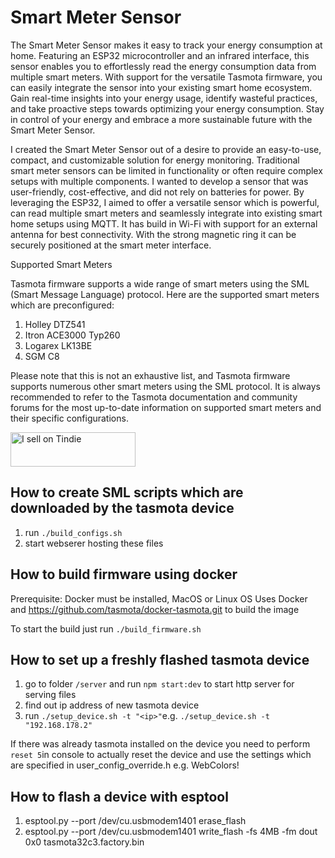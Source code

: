 # Smart Meter Sensor
 
The Smart Meter Sensor makes it easy to track your energy consumption at home. Featuring an ESP32 microcontroller and an infrared interface, this sensor enables you to effortlessly read the energy consumption data from multiple smart meters. With support for the versatile Tasmota firmware, you can easily integrate the sensor into your existing smart home ecosystem. Gain real-time insights into your energy usage, identify wasteful practices, and take proactive steps towards optimizing your energy consumption. Stay in control of your energy and embrace a more sustainable future with the Smart Meter Sensor.

I created the Smart Meter Sensor out of a desire to provide an easy-to-use, compact, and customizable solution for energy monitoring. Traditional smart meter sensors can be limited in functionality or often require complex setups with multiple components. I wanted to develop a sensor that was user-friendly, cost-effective, and did not rely on batteries for power. By leveraging the ESP32, I aimed to offer a versatile sensor which is powerful, can read multiple smart meters and seamlessly integrate into existing smart home setups using MQTT. It has build in Wi-Fi with support for an external antenna for best connectivity. With the strong magnetic ring it can be securely positioned at the smart meter interface.

Supported Smart Meters

Tasmota firmware supports a wide range of smart meters using the SML (Smart Message Language) protocol. Here are the supported smart meters which are preconfigured:

1. Holley DTZ541
1. Itron ACE3000 Typ260
1. Logarex LK13BE
1. SGM C8

Please note that this is not an exhaustive list, and Tasmota firmware supports numerous other smart meters using the SML protocol. It is always recommended to refer to the Tasmota documentation and community forums for the most up-to-date information on supported smart meters and their specific configurations.

<a href="https://www.tindie.com/stores/resourcio/?ref=offsite_badges&utm_source=sellers_Resourcio&utm_medium=badges&utm_campaign=badge_small"><img src="https://d2ss6ovg47m0r5.cloudfront.net/badges/tindie-smalls.png" alt="I sell on Tindie" width="200" height="55"></a>

## How to create SML scripts which are downloaded by the tasmota device
1. run `./build_configs.sh`
1. start webserer hosting these files

## How to build firmware using docker

Prerequisite: Docker must be installed, MacOS or Linux OS
Uses Docker and https://github.com/tasmota/docker-tasmota.git to build the image

To start the build just run `./build_firmware.sh`

## How to set up a freshly flashed tasmota device

1. go to folder `/server` and run `npm start:dev` to start http server for serving files
1. find out ip address of new tasmota device
1. run `./setup_device.sh -t "<ip>"`e.g. `./setup_device.sh -t "192.168.178.2"`

If there was already tasmota installed on the device you need to perform `reset 5`in console to actually reset the device and use the settings which are specified in user_config_override.h e.g. WebColors!



## How to flash a device with esptool
1. esptool.py --port /dev/cu.usbmodem1401 erase_flash
1. esptool.py --port /dev/cu.usbmodem1401 write_flash -fs 4MB -fm dout 0x0 tasmota32c3.factory.bin

